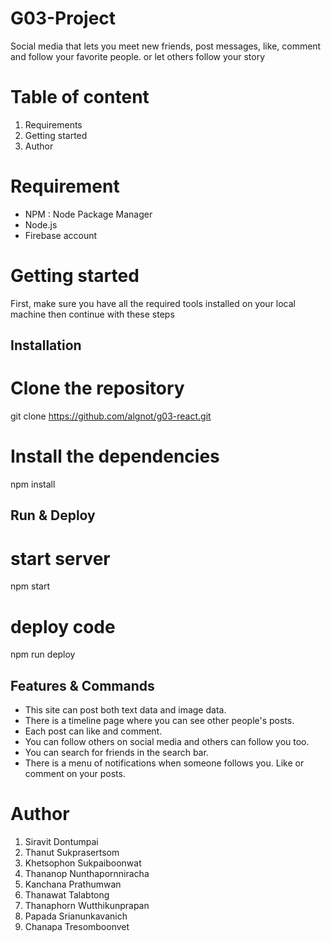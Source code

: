 # G03-Project 
Social media that lets you meet new friends, post messages, like, comment and follow your favorite people. or let others follow your story
# Table of content
1. Requirements
2. Getting started
3. Author
# Requirement
- NPM : Node Package Manager
- Node.js
- Firebase account
# Getting started
First, make sure you have all the required tools installed on your local machine then continue with these steps
## Installation
# Clone the repository
git clone https://github.com/algnot/g03-react.git

# Install the dependencies
npm install
## Run & Deploy
# start server
npm start

# deploy code
npm run deploy
## Features & Commands
- This site can post both text data and image data.
- There is a timeline page where you can see other people's posts.
- Each post can like and comment.
- You can follow others on social media and others can follow you too.
- You can search for friends in the search bar.
- There is a menu of notifications when someone follows you. Like or comment on your posts.
# Author
1. Siravit Dontumpai
2. Thanut Sukprasertsom
3. Khetsophon Sukpaiboonwat
4. Thananop Nunthapornniracha
5. Kanchana Prathumwan
6. Thanawat Talabtong
7. Thanaphorn Wutthikunprapan
8. Papada Srianunkavanich
9. Chanapa Tresomboonvet
